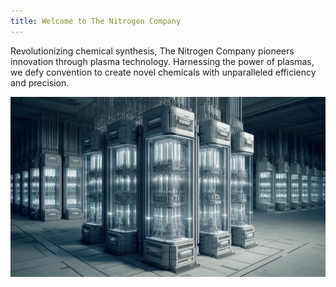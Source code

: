 ```yaml
---
title: Welcome to The Nitrogen Company
---
```

Revolutionizing chemical synthesis, The Nitrogen Company pioneers innovation through plasma technology. Harnessing the power of plasmas, we defy convention to create novel chemicals with unparalleled efficiency and precision.

![Book logo](/docs/assets/logo.png)
